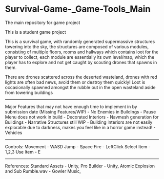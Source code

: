 # Survival-Game-_Game-Tools_Main
The main repository for game project


This is a student game project

This is a survival game, with randomly generated supermassive structures towering into the sky, the structures are composed of various
modules, consisting of multiple floors, rooms and hallways which contains loot for the player to collect, each module are essentially its
own level/map, which the player has to explore and not get caught by scouting drones that spawns in them.

There are drones scattered across the deserted wasteland, drones with red lights are often bad news, avoid them or destroy them quickly!
Loot is occasionally spawned amongst the rubble out in the open wasteland aside from towering buildings

---------------------------------------------------------------------------------------------------------------------------
<NOW IN PLAYABLE STATE>
  Major Features that may not have enough time to implement in by submission date
  (Missing Features/WIP)
  - No Enemies in Buildings
  - Pause Menu does not work in build
  - Decorated Interiors
  - Navmesh generation for Buildings
  - Narrative Structures still WIP
  - Building Interiors are not easily explorable due to darkness, makes you feel like in a horror game instead!
  - Vehicles
  
 -----------------------------------------------------------------------------------------------------------------------------           
            
  
Controls:
Movement - WASD
Jump - Space
Fire - LeftClick
Select Item - 1,2,3
Use Item - E
  
  ---------------------------------------------------------------------------------------------           
  
  References:
  Standard Assets - Unity,
  Pro Builder - Unity,
  Atomic Explosion and Sub Rumble.wav - Gowler Music,
  
  
  
